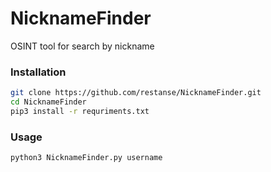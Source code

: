# NicknameFinder
OSINT tool for search by nickname

### Installation
```bash
git clone https://github.com/restanse/NicknameFinder.git
cd NicknameFinder
pip3 install -r requriments.txt
```

### Usage
```bash
python3 NicknameFinder.py username
```
